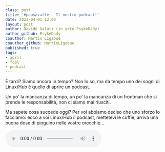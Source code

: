 ```yaml
---
class: post
title: '#pausacaffé - Il nostro podcast!'
date: 2023-04-01 12:00
layout: post
author: Davide Galati (in arte PsykeDady)
author_github: PsykeDady
coauthor: Martin Ligabue
coauthor_github: MartinLigabue
published: true
tags:
- april
- fool
- podcast
---
```


È tardi? Siamo ancora in tempo? Non lo so, ma da tempo uno dei sogni di Linux/Hub è quello di aprire un podcast.

Un po' la mancanza di tempo, un po' la mancanza di un frontman che si prende le responsabilità, non ci siamo mai riusciti.

Ma sapete cosa succede oggi? Per voi abbiamo deciso che uno sforzo lo facciamo: ecco a voi Linux/Hub il podcast, mettetevi le cuffie, arriva una buona dose di pinguino nelle vostre orecchie...

<audio controls>
  <source src="https://www.myinstants.com/media/sounds/rick-roll-hahahaha_PLz3HtW.mp3" type="audio/ogg">
  Your browser does not support the audio tag.
</audio>

